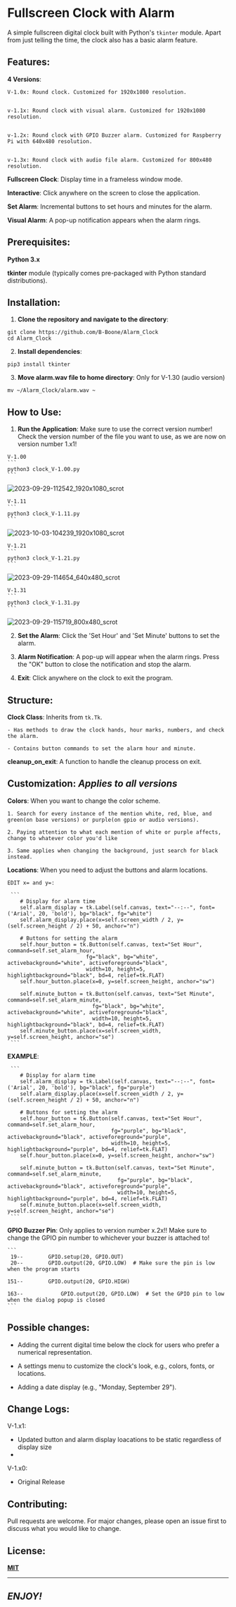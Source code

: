 # Fullscreen Clock with Alarm

  A simple fullscreen digital clock built with Python's `tkinter` module. Apart from just telling the time, the clock also has a basic alarm feature.

## Features:

  **4 Versions**:
  
    V-1.0x: Round clock. Customized for 1920x1080 resolution.


    v-1.1x: Round clock with visual alarm. Customized for 1920x1080 resolution.


    v-1.2x: Round clock with GPIO Buzzer alarm. Customized for Raspberry Pi with 640x480 resolution.


    v-1.3x: Round clock with audio file alarm. Customized for 800x480 resolution.
  
  **Fullscreen Clock**: Display time in a frameless window mode.
  
  **Interactive**: Click anywhere on the screen to close the application.
  
  **Set Alarm**: Incremental buttons to set hours and minutes for the alarm.
  
  **Visual Alarm**: A pop-up notification appears when the alarm rings.
  

## Prerequisites:

  **Python 3.x**

  **tkinter** module (typically comes pre-packaged with Python standard distributions).

## Installation:

  1. **Clone the repository and navigate to the directory**:

  ```
  git clone https://github.com/B-Boone/Alarm_Clock
  cd Alarm_Clock
  ```

  2. **Install dependencies**:

  ```
  pip3 install tkinter
  ```

  3. **Move alarm.wav file to home directory**: Only for V-1.30 (audio version)

  ```
  mv ~/Alarm_Clock/alarm.wav ~
  ```


## How to Use: 

  1. **Run the Application**: Make sure to use the correct version number! Check the version number of the file you want to use, as we are now on version number 1.x1!
   
    V-1.00
    ```
    python3 clock_V-1.00.py
    ```
  ![2023-09-29-112542_1920x1080_scrot](https://github.com/B-Boone/Alarm_Clock/assets/101531474/4300af78-4376-4d57-8db2-e8a3c194d26f)


    V-1.11
    ```
    python3 clock_V-1.11.py
    ```
  ![2023-10-03-104239_1920x1080_scrot](https://github.com/B-Boone/Alarm_Clock/assets/101531474/6c2c4981-83bd-4ed7-adcf-7ea2d02f100a)


    V-1.21
    ```
    python3 clock_V-1.21.py
    ```
  ![2023-09-29-114654_640x480_scrot](https://github.com/B-Boone/Alarm_Clock/assets/101531474/1a1fb150-cc61-48be-96fe-14b0fbe9dc59)


    V-1.31
    ```
    python3 clock_V-1.31.py
    ```
  ![2023-09-29-115719_800x480_scrot](https://github.com/B-Boone/Alarm_Clock/assets/101531474/3639c7f4-7d92-447a-9ac9-791f3278707e)


  2. **Set the Alarm**: Click the 'Set Hour' and 'Set Minute' buttons to set the alarm.
   
  3. **Alarm Notification**: A pop-up will appear when the alarm rings. Press the "OK" button to close the notification and stop the alarm.
   
  4. **Exit**: Click anywhere on the clock to exit the program.

## Structure:

  **Clock Class**: Inherits from `tk.Tk`.
  
    - Has methods to draw the clock hands, hour marks, numbers, and check the alarm.
  
    - Contains button commands to set the alarm hour and minute.

  **cleanup_on_exit**: A function to handle the cleanup process on exit.

## Customization: *Applies to all versions*

  **Colors**: When you want to change the color scheme.
  
    1. Search for every instance of the mention white, red, blue, and green(on base versions) or purple(on gpio or audio versions).
     
    2. Paying attention to what each mention of white or purple affects, change to whatever color you'd like
     
    3. Same applies when changing the background, just search for black instead.
     
  **Locations**: When you need to adjust the buttons and alarm locations.
  
    EDIT x= and y=:
     
     ```
        # Display for alarm time
        self.alarm_display = tk.Label(self.canvas, text="--:--", font=('Arial', 20, 'bold'), bg="black", fg="white")
        self.alarm_display.place(x=self.screen_width / 2, y=(self.screen_height / 2) + 50, anchor="n")

        # Buttons for setting the alarm
        self.hour_button = tk.Button(self.canvas, text="Set Hour", command=self.set_alarm_hour, 
                             fg="black", bg="white", activebackground="white", activeforeground="black", 
                             width=10, height=5, highlightbackground="black", bd=4, relief=tk.FLAT)
        self.hour_button.place(x=0, y=self.screen_height, anchor="sw")

        self.minute_button = tk.Button(self.canvas, text="Set Minute", command=self.set_alarm_minute, 
                               fg="black", bg="white", activebackground="white", activeforeground="black", 
                               width=10, height=5, highlightbackground="black", bd=4, relief=tk.FLAT)
        self.minute_button.place(x=self.screen_width, y=self.screen_height, anchor="se")
     ```
     
  **EXAMPLE**:
  
     ```
        # Display for alarm time
        self.alarm_display = tk.Label(self.canvas, text="--:--", font=('Arial', 20, 'bold'), bg="black", fg="purple")
        self.alarm_display.place(x=self.screen_width / 2, y=(self.screen_height / 2) + 50, anchor="n")

        # Buttons for setting the alarm
        self.hour_button = tk.Button(self.canvas, text="Set Hour", command=self.set_alarm_hour, 
                                     fg="purple", bg="black", activebackground="black", activeforeground="purple", 
                                     width=10, height=5, highlightbackground="purple", bd=4, relief=tk.FLAT)
        self.hour_button.place(x=0, y=self.screen_height, anchor="sw")

        self.minute_button = tk.Button(self.canvas, text="Set Minute", command=self.set_alarm_minute, 
                                       fg="purple", bg="black", activebackground="black", activeforeground="purple", 
                                       width=10, height=5, highlightbackground="purple", bd=4, relief=tk.FLAT)
        self.minute_button.place(x=self.screen_width, y=self.screen_height, anchor="se")
     ```

  **GPIO Buzzer Pin**: Only applies to verxion number x.2x!!
    Make sure to change the GPIO pin number to whichever your buzzer is attached to!

    ```
     19--        GPIO.setup(20, GPIO.OUT)
     20--        GPIO.output(20, GPIO.LOW)  # Make sure the pin is low when the program starts

    151--        GPIO.output(20, GPIO.HIGH)

    163--            GPIO.output(20, GPIO.LOW)  # Set the GPIO pin to low when the dialog popup is closed
    ```
## Possible changes:

  - Adding the current digital time below the clock for users who prefer a numerical representation.


  - A settings menu to customize the clock's look, e.g., colors, fonts, or locations.


  - Adding a date display (e.g., "Monday, September 29").

## Change Logs:

V-1.x1:
  - Updated button and alarm display loacations to be static regardless of display size
  - 

V-1.x0:
  - Original Release

## Contributing:

  Pull requests are welcome. For major changes, please open an issue first to discuss what you would like to change.

## License:

  **[MIT](https://choosealicense.com/licenses/mit/)**

---

## *ENJOY!*

